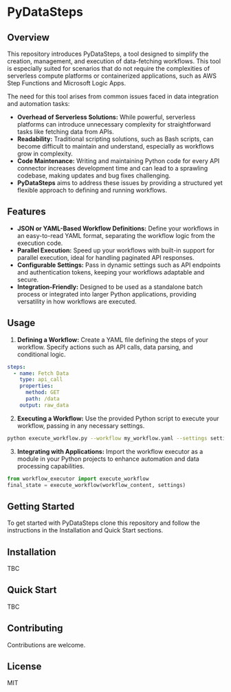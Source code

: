 # PyDataSteps
## Overview
This repository introduces PyDataSteps, a tool designed to simplify the creation, management, and execution of data-fetching workflows. This tool is especially suited for scenarios that do not require the complexities of serverless compute platforms or containerized applications, such as AWS Step Functions and Microsoft Logic Apps.

The need for this tool arises from common issues faced in data integration and automation tasks:

* **Overhead of Serverless Solutions:** While powerful, serverless platforms can introduce unnecessary complexity for straightforward tasks like fetching data from APIs.
* **Readability:** Traditional scripting solutions, such as Bash scripts, can become difficult to maintain and understand, especially as workflows grow in complexity.
* **Code Maintenance:** Writing and maintaining Python code for every API connector increases development time and can lead to a sprawling codebase, making updates and bug fixes challenging.
* **PyDataSteps** aims to address these issues by providing a structured yet flexible approach to defining and running workflows.

## Features
* **JSON or YAML-Based Workflow Definitions:** Define your workflows in an easy-to-read YAML format, separating the workflow logic from the execution code. 
* **Parallel Execution:** Speed up your workflows with built-in support for parallel execution, ideal for handling paginated API responses.
* **Configurable Settings:** Pass in dynamic settings such as API endpoints and authentication tokens, keeping your workflows adaptable and secure.
* **Integration-Friendly:** Designed to be used as a standalone batch process or integrated into larger Python applications, providing versatility in how workflows are executed.

## Usage
1. **Defining a Workflow:** Create a YAML file defining the steps of your workflow. Specify actions such as API calls, data parsing, and conditional logic.
```yaml
steps:
  - name: Fetch Data
    type: api_call
    properties:
      method: GET
      path: /data
    output: raw_data
```
2. **Executing a Workflow:** Use the provided Python script to execute your workflow, passing in any necessary settings.

```bash
python execute_workflow.py --workflow my_workflow.yaml --settings settings.json
```
3. **Integrating with Applications:** Import the workflow executor as a module in your Python projects to enhance automation and data processing capabilities.
```python
from workflow_executor import execute_workflow
final_state = execute_workflow(workflow_content, settings)
```

## Getting Started
To get started with PyDataSteps clone this repository and follow the instructions in the Installation and Quick Start sections.

## Installation
TBC

## Quick Start
TBC

## Contributing
Contributions are welcome.

## License
MIT